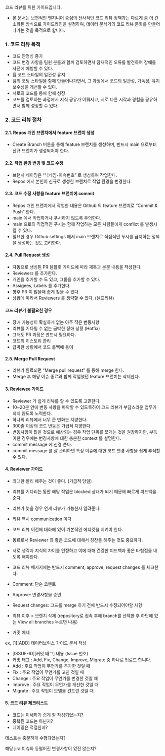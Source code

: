 코드 리뷰를 위한 가이드입니다.

- 본 문서는 보편적인 엔지니어 중심의 전사적인 코드 리뷰 정책과는 다르게 좀 더 간소화된 방식으로 가이드라인을 설정하여, 데이터 분석가의 코드 리뷰 문화를 만들어나가는 것을 목적으로 합니다.

### 1. 코드 리뷰 목적
- 코드 안정성 증가
- 코드 변경 사항을 팀원 분들과 함께 검토하면서 잠재적인 오류를 발견하여 장애를 사전에 예방할 수 있다.
- 팀 코드 스타일의 일관성 유지
- 팀의 코딩 스타일을 함께 만들어나가면서, 그 과정에서 코드의 일관성, 가독성, 유지보수성을 개선할 수 있다.
-  서로의 코드를 통해 함께 성장
- 코드를 검토하는 과정에서 지식 공유가 이뤄지고, 서로 다른 시각과 경험을 공유하면서 함께 성장할 수 있다.

### 2. 코드 리뷰 절차

#### 2.1. Repos 개인 브랜치에서 feature 브랜치 생성
- Create Branch 버튼을 통해 feature 브랜치를 생성하며, 반드시 main 으로부터 신규 브랜치가 생성되어야 한다.

#### 2.2. 작업 환경 변경 및 코드 수정  
- 브랜치 네이밍은 “닉네임-이슈번호” 로 생성하여 작업한다.
- Repos 에서 본인이 신규로 생성한 브랜치로 작업 환경을 변경한다.

#### 2.3. 코드 수정 사항을 feature 브랜치에 commit
- Repos 개인 브랜치에서 작업한 내용은 Github 의 feature 브랜치로 “Commit & Push” 한다.
- main 에서 작업하거나 푸시하지 않도록 주의한다.
- main 으로의 직접적인 푸시는 함께 작업하는 모든 사람들에게 conflict 를 발생시킬 수 있다.
- 필요한 경우 Github settings 에서 main 브랜치로 직접적인 푸시를 금지하는 정책을 생성하는 것도 고려한다.

#### 2.4. Pull Request 생성
- 자동으로 생성된 PR 템플릿 가이드에 따라 제목과 본문 내용을 작성한다.
- Reviewers 를 추가한다.
- 개인을 추가할 수 도 있고, 그룹을 추가할 수 있다.
- Assigees, Labels 를 추가한다.
- 향후 PR 이 많을때 쉽게 찾을 수 있다.
- 상황에 따라서 Reviewers 를 생략할 수 있다. (셀프리뷰)

#### 코드 리뷰가 불필요한 경우
- 장애 가능성이 확실하게 없는 아주 작은 변동사항
- 리뷰를 기다릴 수 없는 급박한 장애 상황 (Hotfix)
- 그래도 PR 과정은 반드시 필요하다.
- 코드의 히스토리 관리
- 급박한 상황에서 코드 롤백에 용이

#### 2.5. Merge Pull Request

- 리뷰가 완료되면 “Merge pull request” 를 통해 merge 한다.
- Merge 후 해당 이슈 종료와 함께 작업했던 feature 브랜치는 삭제한다.

#### 3. Reviewee 가이드
- Reviewer 가 쉽게 리뷰를 할 수 있도록 고민한다.
- 10~20분 안에 변동 사항을 파악할 수 있도록하여 코드 리뷰가 부담스러운 업무가 되지 않도록 노력한다.
- 하나의 리뷰에서 너무 큰 변화는 지양한다.
- 300줄 이상의 코드 변동은 가급적 지양한다.
- 변동사항이 많을 것으로 예상되는 경우 작업 단위를 쪼개는 것을 권장하지만, 부득이한 경우에는 변경사항에 대한 충분한 context 를 설명한다.
- commit message 에 신경 쓴다.
- commit message 를 잘 관리하면 특정 이슈에 대한 코드 변경 사항을 쉽게 추적할 수 있다.

#### 4. Reviewer 가이드
- 최대한 빨리 해주는 것이 좋다. (가급적 당일)
- 리뷰를 기다리는 동안 해당 작업은 blocked 상태가 되기 때문에 빠르게 피드백을 준다.
- 리뷰가 늦을 경우 언제 리뷰가 가능한지 알려준다.
- 리뷰 역시 communication 이다
- 코드 리뷰 이전에 대화에 있어 기본적인 에티켓을 지켜야 한다.
- 동료로서 Reviewer 의 좋은 코드에 대해서 칭찬을 해주는 것도 중요하다.
- 서로 생각과 지식의 차이를 인정하고 이에 대해 건강한 피드백과 좋은 타협점을 내도록 해야한다.
- 코드 리뷰 메시지에는 반드시 comment, approve, request changes 를 체크한다.
- Comment: 단순 코멘트
- Approve: 변경사항을 승인
- Request changes: 코드를 merge 하기 전에 반드시 수정되어야할 사항
- 리뷰 이후 > 브랜치 삭제 (repository로 접속 후에 branch를 선택한 후 하단에 있는 View all branches 누르면 나옴)

- 커밋 예제

ex, [1][ADD] 데이터브릭스 가이드 문서 작성
-  [ISSUE-ID][커밋 태그] 내용 (Issue 번호)
- 커밋 태그 : Add, Fix, Change, Improve, Migrate 중 하나로 업로드 합니다.
- Add : 주요 작업이 무언가를 추가한 것일 때
- Fix : 주요 작업이 무언가를 고친 것일 때
- Change : 주요 작업이 무언가를 변경한 것일 때
- Improve : 주요 작업이 무언가를 개선한 것일 때
- Migrate : 주요 작업이 모델을 건드린 것일 때

#### 5. 코드 리뷰 체크리스트
- 코드는 이해하기 쉽게 잘 작성되었는지?
- 중복된 코드는 아닌지?
- 네이밍은 적절한지?

테스트는 충분하게 수행되었는지?

해당 jira 이슈와 동떨어진 변경사항이 있진 않는지?

